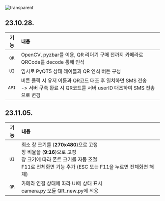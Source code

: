 ![transparent](https://capsule-render.vercel.app/api?type=transparent&fontColor=A991E5&text=CLASS%20LINKER&height=150&fontSize=60&desc=By%20Joffice%20:%20Kim,%20Seo,%20Goe&descAlignY=75&descAlign=60)

## 23.10.28. 
 기능 | 내용 
:--:|:---
`QR` | OpenCV, pyzbar를 이용, QR 리더기 구매 전까지 카메라로 QRCode를 decode 통해 인식 
`UI` | 임시로 PyQT5 상태 레이블과 QR 인식 버튼 구성
`API` | 버튼 클릭 시 유저 이름과 QR코드 대조 후 일치하면 SMS 전송 </br> -> 서버 구축 완료 시 QR코드를 서버 userID 대조하여 SMS 전송으로 변경

## 23.11.05. 
 기능 | 내용 
:--:|:---
`UI` | 최소 창 크기를 (**270x480**)으로 고정 </br> 창 비율을 (**9:16**)으로 고정 </br> 창 크기에 따라 폰트 크기를 자동 조절 </br> F11로 전체화면 기능 추가 (ESC 또는 F11을 누르면 전체화면 해제)
`QR` | 카메라 연결 상태에 따라 UI에 상태 표시 </br> camera.py 모듈 QR_new.py에 적용
